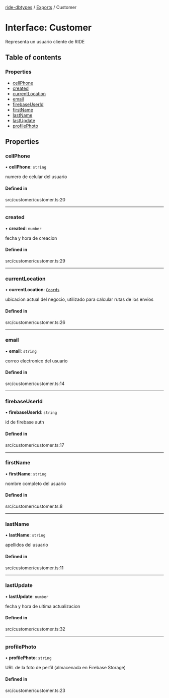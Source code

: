 [ride-dbtypes](../README.md) / [Exports](../modules.md) / Customer

# Interface: Customer

Representa un usuario cliente de RIDE

## Table of contents

### Properties

- [cellPhone](Customer.md#cellphone)
- [created](Customer.md#created)
- [currentLocation](Customer.md#currentlocation)
- [email](Customer.md#email)
- [firebaseUserId](Customer.md#firebaseuserid)
- [firstName](Customer.md#firstname)
- [lastName](Customer.md#lastname)
- [lastUpdate](Customer.md#lastupdate)
- [profilePhoto](Customer.md#profilephoto)

## Properties

### cellPhone

• **cellPhone**: `string`

numero de celular del usuario

#### Defined in

src/customer/customer.ts:20

___

### created

• **created**: `number`

fecha y hora de creacion

#### Defined in

src/customer/customer.ts:29

___

### currentLocation

• **currentLocation**: [`Coords`](Coords.md)

ubicacion actual del negocio, utilizado para calcular rutas de los envios

#### Defined in

src/customer/customer.ts:26

___

### email

• **email**: `string`

correo electronico del usuario

#### Defined in

src/customer/customer.ts:14

___

### firebaseUserId

• **firebaseUserId**: `string`

id de firebase auth

#### Defined in

src/customer/customer.ts:17

___

### firstName

• **firstName**: `string`

nombre completo del usuario

#### Defined in

src/customer/customer.ts:8

___

### lastName

• **lastName**: `string`

apellidos del usuario

#### Defined in

src/customer/customer.ts:11

___

### lastUpdate

• **lastUpdate**: `number`

fecha y hora de ultima actualizacion

#### Defined in

src/customer/customer.ts:32

___

### profilePhoto

• **profilePhoto**: `string`

URL de la foto de perfil (almacenada en Firebase Storage)

#### Defined in

src/customer/customer.ts:23
